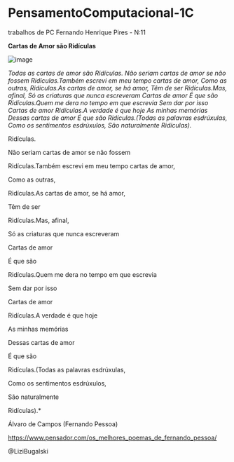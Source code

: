 # PensamentoComputacional-1C
trabalhos de PC
Fernando Henrique Pires - N:11

**Cartas de Amor são Ridículas**

![image](https://user-images.githubusercontent.com/108299559/182215676-87a8f51c-0dbf-43f1-af05-e80c5c486fe4.png)


*Todas as cartas de amor são
Ridículas. Não seriam cartas de amor se não fossem Ridículas.Também escrevi em meu tempo cartas de amor, Como as outras, Ridículas.As cartas de amor, se há amor, Têm de ser Ridículas.Mas, afinal, Só as criaturas que nunca escreveram Cartas de amor É que são Ridículas.Quem me dera no tempo em que escrevia Sem dar por isso Cartas de amor Ridículas.A verdade é que hoje As minhas memórias Dessas cartas de amor É que são Ridículas.(Todas as palavras esdrúxulas, Como os sentimentos esdrúxulos, São naturalmente Ridículas).*


Ridículas.

Não seriam cartas de amor se não fossem

Ridículas.Também escrevi em meu tempo cartas de amor,

Como as outras,

Ridículas.As cartas de amor, se há amor,

Têm de ser

Ridículas.Mas, afinal,

Só as criaturas que nunca escreveram

Cartas de amor

É que são

Ridículas.Quem me dera no tempo em que escrevia

Sem dar por isso

Cartas de amor

Ridículas.A verdade é que hoje

As minhas memórias

Dessas cartas de amor

É que são

Ridículas.(Todas as palavras esdrúxulas,

Como os sentimentos esdrúxulos,

São naturalmente

Ridículas).*          

Álvaro de Campos (Fernando Pessoa)

   https://www.pensador.com/os_melhores_poemas_de_fernando_pessoa/
   
   @LiziBugalski
